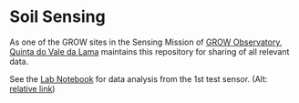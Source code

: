 # Soil Sensing
As one of the GROW sites in the Sensing Mission of [GROW Observatory](https://growobservatory.org/), [Quinta do Vale da Lama](http://www.valedalama.net) maintains this repository for sharing of all relevant data.

See the [Lab Notebook](https://github.com/ludwa6/soil_sensing/blob/master/sensor_test1.ipynb) for data analysis from the 1st test sensor. (Alt: [relative link](/sensor_test1.ipynb))
